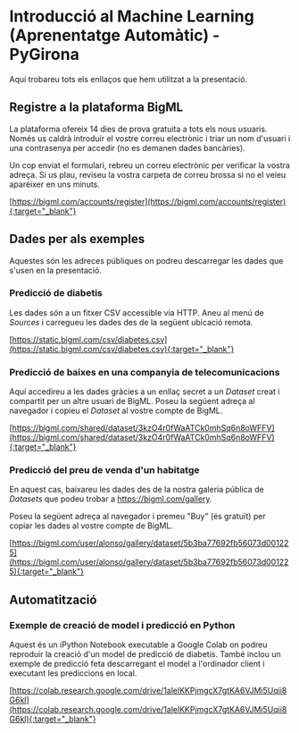 # Introducció al Machine Learning (Aprenentatge Automàtic)  - PyGirona

Aquí trobareu tots els enllaços que hem utilitzat a la presentació.

## Registre a la plataforma BigML

La plataforma ofereix 14 dies de prova gratuita a tots els nous usuaris.
Només us caldrà introduir el vostre correu electrònic i triar un nom d'usuari
i una contrasenya per accedir (no es demanen dades bancàries).

Un cop enviat el formulari, rebreu un correu electrònic per verificar la
vostra adreça. Si us plau, reviseu la vostra carpeta de correu brossa si no
el veieu aparèixer en uns minuts.

[https://bigml.com/accounts/register](https://bigml.com/accounts/register){:target="_blank"}

## Dades per als exemples

Aquestes són les adreces públiques on podreu descarregar les dades que
s'usen en la presentació.


### Predicció de diabetis

Les dades són a un fitxer CSV accessible via HTTP. Aneu al menú
de *Sources* i carregueu les dades des de la següent ubicació remota.

[https://static.bigml.com/csv/diabetes.csv](https://static.bigml.com/csv/diabetes.csv){:target="_blank"}


### Predicció de baixes en una companyia de telecomunicacions

Aquí accedireu a les dades gràcies a un enllaç secret a un *Dataset* creat i
compartit per un altre usuari de BigML.
Poseu la següent adreça al navegador i copieu el *Dataset* al vostre compte de
BigML.


[https://bigml.com/shared/dataset/3kzO4r0fWaATCk0mhSq6n8oWFFV](https://bigml.com/shared/dataset/3kzO4r0fWaATCk0mhSq6n8oWFFV){:target="_blank"}


### Predicció del preu de venda d'un habitatge

En aquest cas, baixareu les dades des de la nostra galeria pública de *Datasets*
que podeu trobar a https://bigml.com/gallery.

Poseu la següent adreça al navegador i premeu "Buy" (és gratuït) per copiar les
dades al vostre compte de BigML.

[https://bigml.com/user/alonso/gallery/dataset/5b3ba77692fb56073d001225](https://bigml.com/user/alonso/gallery/dataset/5b3ba77692fb56073d001225){:target="_blank"}


## Automatització


### Exemple de creació de model i predicció en Python


Aquest és un iPython Notebook executable a Google Colab on podreu reproduir
la creació d'un model de predicció de diabetis. També inclou un exemple
de predicció feta descarregant el model a l'ordinador client i executant
les prediccions en local.

[https://colab.research.google.com/drive/1alelKKPjmgcX7gtKA6VJMi5Uqii8G6kl](https://colab.research.google.com/drive/1alelKKPjmgcX7gtKA6VJMi5Uqii8G6kl){:target="_blank"}
